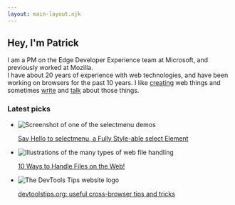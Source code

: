 ```yaml
---
layout: main-layout.njk
---
```

## Hey, I'm Patrick

I am a PM on the Edge Developer Experience team at Microsoft, and previously worked at Mozilla.\
I have about 20 years of experience with web technologies, and have been working on browsers for the past 10 years. I like <a href="lab">creating</a> web things and sometimes <a href="articles">write</a> and <a href="talks">talk</a> about those things.

### Latest picks

<ul class="home-tiles">
  <li>
    <img src="/assets/selectmenu.png" alt="Screenshot of one of the selectmenu demos" class="thumbnail">
    <p><a href="https://css-tricks.com/the-selectmenu-element/">Say Hello to selectmenu, a Fully Style-able select Element</a></p>
  </li>
  <li>
    <img src="/assets/file-handling/all.png" alt="Illustrations of the many types of web file handling" class="thumbnail">
    <p><a href="/articles/2021-10-22-handling-files-on-the-web">10 Ways to Handle Files on the Web!</a></p>
  </li>
  <li>
    <img src="https://devtoolstips.org/assets/logo.png" alt="The DevTools Tips website logo" class="thumbnail">
    <p><a href="https://devtoolstips.org">devtoolstips.org: useful cross-browser tips and tricks</a></p>
  </li>
</ul>
